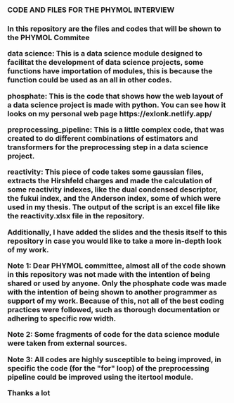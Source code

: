 <h3> CODE AND FILES FOR THE PHYMOL INTERVIEW <h3>

In this repository are the files and codes that will be shown to the PHYMOL Commitee
<p>
data science: This is a data science module designed to facilitat the development of data science projects, some functions have importation of modules, this is because the function could be used as an all in other codes.
</p>

<p>
phosphate: This is the code that shows how the web layout of a data science project is made with python. You can see how it looks on my personal web page https://exlonk.netlify.app/
</p>

<p>
preprocessing_pipeline: This is a little complex code, that was created to do different combinations of estimators and transformers for the preprocessing step in a data science project.
<p>

<p>
reactivity: This piece of code takes some gaussian files, extracts the Hirshfeld charges and made the calculation of some reactivity indexes, like the dual condensed descriptor, the fukui index, and the Anderson index, some of which were used in my thesis. The output of the script is an excel file like the reactivity.xlsx file in the repository. 
</p>

<p>
Additionally, I have added the slides and the thesis itself to this repository in case you would like to take a more in-depth look of my work.
</p>
<p>
Note 1: 
Dear PHYMOL committee, almost all of the code shown in this repository was not made with the intention of being shared or used by anyone. Only the phosphate code was made with the intention of being shown to another programmer as support of my work. Because of this, not all of the best coding practices were followed, such as thorough documentation or adhering to specific row width.

</p>

<p>
Note 2: 
Some fragments of code for the data science module were taken from external sources.
</p>

<p>
Note 3: All codes are highly susceptible to being improved, in specific the code (for the "for" loop) of the preprocessing pipeline could be improved using the itertool module.
</p>

<p>
Thanks a lot
</p>
